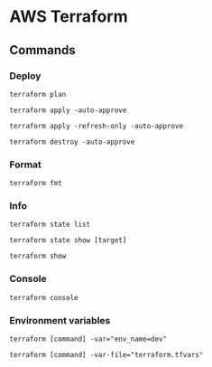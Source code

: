 # AWS Terraform

## Commands

### Deploy
```
terraform plan
```

```
terraform apply -auto-approve
```

```
terraform apply -refresh-only -auto-approve
```

```
terraform destroy -auto-approve
```

### Format
```
terraform fmt
```

### Info
```
terraform state list
```

```
terraform state show [target]
```

```
terraform show
```

### Console
```
terraform console
```

### Environment variables
```
terraform [command] -var="env_name=dev"
```
```
terraform [command] -var-file="terraform.tfvars"
```
